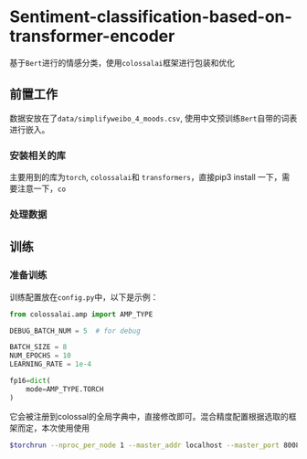 # Sentiment-classification-based-on-transformer-encoder

基于`Bert`进行的情感分类，使用`colossalai`框架进行包装和优化

## 前置工作

数据安放在了`data/simplifyweibo_4_moods.csv`, 使用中文预训练`Bert`自带的词表进行嵌入。

### 安装相关的库
主要用到的库为`torch`, `colossalai`和 `transformers`，直接pip3 install 一下，需要注意一下，`co`

### 处理数据


## 训练

### 准备训练
训练配置放在`config.py`中，以下是示例：

```python
from colossalai.amp import AMP_TYPE

DEBUG_BATCH_NUM = 5  # for debug

BATCH_SIZE = 8
NUM_EPOCHS = 10
LEARNING_RATE = 1e-4

fp16=dict(          
    mode=AMP_TYPE.TORCH
)
```
它会被注册到colossal的全局字典中，直接修改即可。混合精度配置根据选取的框架而定，本次使用使用

```bash
$torchrun --nproc_per_node 1 --master_addr localhost --master_port 8008 train_bert.py
```